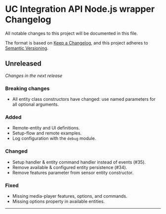 # UC Integration API Node.js wrapper Changelog

All notable changes to this project will be documented in this file.

The format is based on [Keep a Changelog](https://keepachangelog.com/en/1.0.0/),
and this project adheres to [Semantic Versioning](https://semver.org/spec/v2.0.0.html).

## Unreleased

_Changes in the next release_

### Breaking changes
- All entity class constructors have changed: use named parameters for all optional arguments. 

### Added
- Remote-entity and UI definitions.
- Setup-flow and remote examples.
- Log configuration with the `debug` module.

### Changed
- Setup handler & entity command handler instead of events (#35).
- Remove available & configured entity persistence (#34).
- Remove features parameter from sensor entity constructor.

### Fixed
- Missing media-player features, options, and commands.
- Missing options property in available entities.

---
